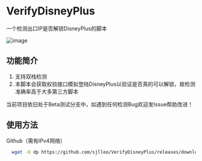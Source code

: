 # VerifyDisneyPlus
一个检测出口IP是否解锁DisneyPlus的脚本

![image](https://user-images.githubusercontent.com/13616352/114304881-1e942100-9b08-11eb-9233-03ac16c17fbb.png)

## 功能简介

1. 支持双栈检测
2. 本脚本会获取权验接口模拟登陆DisneyPlus以验证是否真的可以解锁，故检测准确率高于大多第三方脚本

当前项目依旧处于Beta测试分支中，如遇到任何检测Bug欢迎发Issue帮助改进！

## 使用方法

Github（需有IPv4网络）

```bash
  wget -O dp https://github.com/sjlleo/VerifyDisneyPlus/releases/download/1.0Beta/dp_1.0Beta_linux_amd64 && chmod +x dp && clear && ./dp
```
